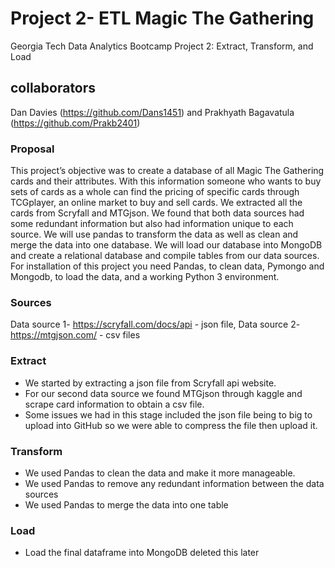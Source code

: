 # Project 2- ETL Magic The Gathering
Georgia Tech Data Analytics Bootcamp Project 2: Extract, Transform, and Load
## collaborators
Dan Davies (https://github.com/Dans1451)  and Prakhyath Bagavatula (https://github.com/Prakb2401)

### Proposal
This project’s objective was to create a database of all Magic The Gathering cards and their attributes. With this information someone who wants to buy sets of cards as a whole can find the pricing of specific cards through TCGplayer, an online market to buy and sell cards. We extracted all the cards from Scryfall and MTGjson. We found that both data sources had some redundant information but also had information unique to each source. We will use pandas to transform the data as well as clean and merge the data into one database. We will load our database into MongoDB and create a relational database and compile tables from our data sources. For installation of this project you need Pandas, to clean data, Pymongo and Mongodb, to load the data, and a working Python 3 environment. 

### Sources

Data source 1- https://scryfall.com/docs/api - json file,
Data source 2- https://mtgjson.com/ - csv files

### Extract
* We started by extracting a json file from Scryfall api website. 
* For our second data source we found MTGjson through kaggle and scrape card information to obtain a csv file.
* Some issues we had in this stage included the json file being to big to upload into GitHub so we were able to compress the file then upload it.

### Transform
* We used Pandas to clean the data and make it more manageable. 
* We used Pandas to remove any redundant information between the data sources
* We used Pandas to merge the data into one table

### Load
* Load the final dataframe into MongoDB 
deleted this later
